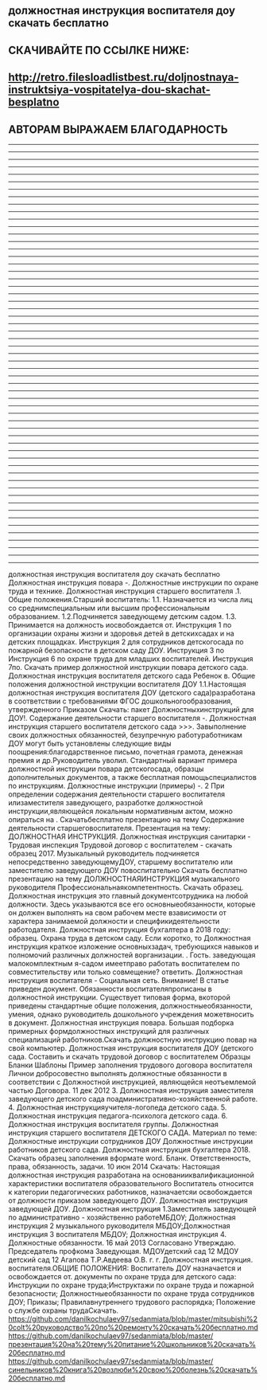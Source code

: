 должностная инструкция воспитателя доу скачать бесплатно
--------------------------------------------------
СКАЧИВАЙТЕ ПО ССЫЛКЕ НИЖЕ:
--------------------------------------------------
http://retro.filesloadlistbest.ru/doljnostnaya-instruktsiya-vospitatelya-dou-skachat-besplatno
--------------------------------------------------
АВТОРАМ ВЫРАЖАЕМ БЛАГОДАРНОСТЬ
--------------------------------------------------
--------------------------------------------------
--------------------------------------------------
--------------------------------------------------
--------------------------------------------------
--------------------------------------------------
--------------------------------------------------
--------------------------------------------------
--------------------------------------------------
--------------------------------------------------
--------------------------------------------------
--------------------------------------------------
--------------------------------------------------
--------------------------------------------------
--------------------------------------------------
--------------------------------------------------
--------------------------------------------------
--------------------------------------------------
--------------------------------------------------
--------------------------------------------------
--------------------------------------------------
--------------------------------------------------
--------------------------------------------------
--------------------------------------------------
--------------------------------------------------
--------------------------------------------------
--------------------------------------------------
--------------------------------------------------
--------------------------------------------------
--------------------------------------------------
--------------------------------------------------
--------------------------------------------------
--------------------------------------------------
--------------------------------------------------
--------------------------------------------------
--------------------------------------------------
--------------------------------------------------
--------------------------------------------------
--------------------------------------------------
--------------------------------------------------
--------------------------------------------------
--------------------------------------------------
--------------------------------------------------
--------------------------------------------------
--------------------------------------------------
--------------------------------------------------
--------------------------------------------------
--------------------------------------------------
--------------------------------------------------
--------------------------------------------------
--------------------------------------------------
--------------------------------------------------
--------------------------------------------------
--------------------------------------------------
--------------------------------------------------
--------------------------------------------------
--------------------------------------------------
--------------------------------------------------
должностная инструкция воспитателя доу скачать бесплатно Должностная инструкция повара -. Должностные инструкции по охране труда и технике. Должностная инструкция старшего воспитателя .1. Общие положения.Старший воспитатель: 1.1. Назначается из числа лиц со среднимспециальным или высшим профессиональным образованием. 1.2.Подчиняется заведующему детским садом. 1.3. Принимается на должность иосвобождается от. Инструкция 1 по организации охраны жизни и здоровья детей в детскихсадах и на детских площадках. Инструкция 2 для сотрудников детскогосада по пожарной безопасности в детском саду ДОУ. Инструкция 3 по Инструкция 6 по охране труда для младших воспитателей. Инструкция 7по. Скачать пример должностной инструкции повара детского сада. Должностная инструкция воспитателя детского сада  Ребенок в. Общие положения должностной инструкции воспитателя ДОУ 1.1.Настоящая должностная инструкция воспитателя ДОУ (детского сада)разработана в соответствии с требованиями ФГОС дошкольногообразования, утвержденного Приказом  Скачать: пакет Должностныхинструкций для ДОУ!. Содержание деятельности старшего воспитателя  -. Должностная инструкция старшего воспитателя детского сада >>>. Завыполнение своих должностных обязанностей, безупречную работуработникам ДОУ могут быть установлены следующие виды поощрения:благодарственное письмо, почетная грамота, денежная премия и др.Руководитель уволил. Стандартный вариант примера должностной инструкции повара детскогосада, образцы дополнительных документов, а также бесплатная помощьспециалистов по инструкциям. Должностные инструкции (примеры) -. 2 При определении содержания деятельности старшего воспитателя илизаместителя заведующего, разработке должностной инструкции,являющейся локальным нормативным актом, можно опираться на . Скачатьбесплатно презентацию на тему Содержание деятельности старшеговоспитателя. Презентация на тему: ДОЛЖНОСТНАЯ ИНСТРУКЦИЯ. Должностная инструкция санитарки - Трудовая инспекция
Трудовой договор с воспитателем - скачать образец 2017. Музыкальный руководитель подчиняется непосредственно заведующемуДОУ, старшему воспитателю или заместителю заведующего ДОУ повоспитательно  Скачать бесплатно презентацию на тему ДОЛЖНОСТНАЯИНСТРУКЦИЯ музыкального руководителя Профессиональнаякомпетентность. Скачать образец. Должностная инструкция  это главный документсотрудника на любой должности. Здесь указываются все его основныеобязанности, которые он должен выполнять на свом рабочем месте взависимости от характера занимаемой должности и спецификидеятельности работодателя. Должностная инструкция бухгалтера в 2018 году: образец. Охрана труда в детском саду. Если коротко, то Должностная инструкция  краткое изложение основныхзадач, требующихся навыков и полномочий различных должностей ворганизации. . Гость. заведующая малокомплектным я-садом имеетправо работать воспитателем по совместительству или только совмещение? ответить. Должностная инструкция воспитателя - Социальная сеть. Внимание! В статье приведен документ. Обязанности воспитателяпрописаны в должностной инструкции. Существует типовая форма, вкоторой приведены стандартные общие положения, должностныеобязанности, умения, однако руководитель дошкольного учреждения можетвносить в документ. Должностная инструкция повара. Большая подборка примерных формдолжностных инструкций для различных специализаций работников.Скачать должностную инструкцию повар на свой компьютер. Должностная инструкция воспитателя ДОУ (детского сада. Составить и скачать трудовой договор с воспитателем  Образцы  Бланки Шаблоны  Пример заполнения трудового договора воспитателя  Личнои добросовестно выполнять должностные обязанности в соответствии с Должностной инструкцией, являющейся неотъемлемой частью Договора. 11 дек 2012  3. Должностная инструкция заместителя заведующего детского сада поадминистративно-хозяйственной работе. 4. Должностная инструкцияучителя-логопеда детского сада. 5. Должностная инструкция педагога-психолога детского сада. 6. Должностная инструкция воспитателя группы. Должностная инструкция старшего воспитателя ДЕТСКОГО САДА. Материал по теме: Должностные инструкции сотрудников ДОУ
Должностные инструкции работников детского сада. Должностная инструкция бухгалтера 2018. Скачать образец заполнения вформате word. Бланк. Ответственность, права, обязанность, задачи. 10 июн 2014  Скачать:  Настоящая должностная инструкция разработана на основанииквалификационной характеристики воспитателя образовательного Воспитатель относится к категории педагогических работников, назначаетсяи освобождается от должности приказом заведующего ДОУ. Должностная инструкция заведующей ДОУ. Должностная инструкция  1.Заместитель заведующей по административно - хозяйственно работеМБДОУ; Должностная инструкция  2 музыкального руководителя МБДОУ;Должностная инструкция  3 воспитателя МБДОУ; Должностная инструкция 4. Должностные обязанности. 16 май 2013  Согласовано Утверждаю. Председатель профкома Заведующая. МДОУдетский сад 12 МДОУ детский сад 12  Агапова Т.Р.Авдеева О.В. г.  г. Должностная инструкция. воспитателя.ОБЩИЕ ПОЛОЖЕНИЯ: Воспитатель ДОУ назначается и освобождается от. документы по охране труда для детского сада: Инструкции по охране труда;Инструктажи по охране труда и пожарной безопасности; Должностныеобязанности по охране труда сотрудников ДОУ; Приказы; Правилавнутреннего трудового распорядка; Положение о службе охраны трудаСкачать.
https://github.com/danilkochulaev97/sedanmiata/blob/master/mitsubishi%20colt%20руководство%20по%20ремонту%20скачать%20бесплатно.md
https://github.com/danilkochulaev97/sedanmiata/blob/master/презентация%20на%20тему%20питание%20школьников%20скачать%20бесплатно.md
https://github.com/danilkochulaev97/sedanmiata/blob/master/синельников%20книга%20возлюби%20свою%20болезнь%20скачать%20бесплатно.md